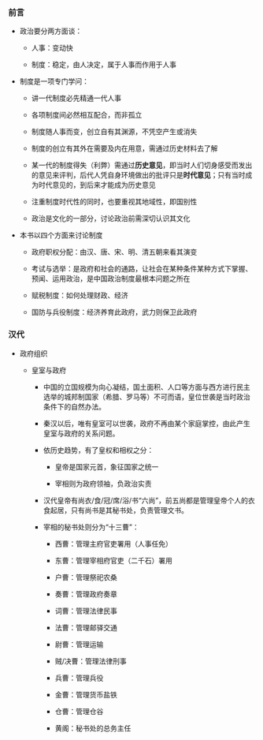 ### 前言

- 政治要分两方面谈：
  
  - 人事：变动快
  
  - 制度：稳定，由人决定，属于人事而作用于人事

- 制度是一项专门学问：
  
  - 讲一代制度必先精通一代人事
  
  - 各项制度间必然相互配合，而非孤立
  
  - 制度随人事而变，创立自有其渊源，不凭空产生或消失
  
  - 制度的创立有其外在需要及内在用意，需通过历史材料去了解
  
  - 某一代的制度得失（利弊）需通过**历史意见**，即当时人们切身感受而发出的意见来评判，后代人凭自身环境做出的批评只是**时代意见**；只有当时成为时代意见的，到后来才能成为历史意见
  
  - 注重制度时代性的同时，也要重视其地域性，即国别性
  
  - 政治是文化的一部分，讨论政治前需深切认识其文化

- 本书以四个方面来讨论制度
  
  - 政府职权分配：由汉、唐、宋、明、清五朝来看其演变
  
  - 考试与选举：是政府和社会的通路，让社会在某种条件某种方式下掌握、预闻、运用政治，是中国政治制度最根本问题之所在
  
  - 赋税制度：如何处理财政、经济
  
  - 国防与兵役制度：经济养育此政府，武力则保卫此政府

### 汉代

- 政府组织
  
  - 皇室与政府
    
    - 中国的立国规模为向心凝结，国土面积、人口等方面与西方进行民主选举的城邦制国家（希腊、罗马等）不可而语，皇位世袭是当时政治条件下的自然办法。
    
    - 秦汉以后，唯有皇室可以世袭，政府不再由某个家庭掌控，由此产生皇室与政府的关系问题。
    
    - 依历史趋势，有了皇权和相权之分：
      
      - 皇帝是国家元首，象征国家之统一
      
      - 宰相则为政府领袖，负政治实责
    
    - 汉代皇帝有尚衣/食/冠/席/浴/书“六尚”，前五尚都是管理皇帝个人的衣食起居，只有尚书是其秘书处，负责管理文书。
    
    - 宰相的秘书处则分为“十三曹”：
      
      - 西曹：管理主府官吏署用（人事任免）
      
      - 东曹：管理宰相府官吏（二千石）署用
      
      - 户曹：管理祭祀农桑
      
      - 奏曹：管理政府奏章
      
      - 词曹：管理法律民事
      
      - 法曹：管理邮驿交通
      
      - 尉曹：管理运输
      
      - 贼/决曹：管理法律刑事
      
      - 兵曹：管理兵役
      
      - 金曹：管理货币盐铁
      
      - 仓曹：管理仓谷
      
      - 黄阁：秘书处的总务主任
